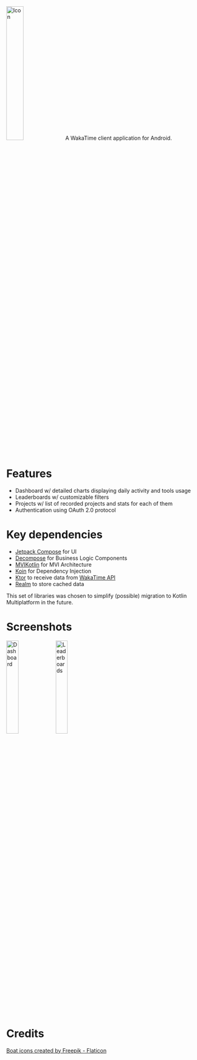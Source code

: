 <img src="https://i.imgur.com/gGLRQYq.png" alt="Icon" width="30%" height="30%">
A WakaTime client application for Android.

# Features

- Dashboard w/ detailed charts displaying daily activity and tools usage
- Leaderboards w/ customizable filters
- Projects w/ list of recorded projects and stats for each of them
- Authentication using OAuth 2.0 protocol

# Key dependencies

- [Jetpack Compose](https://developer.android.com/jetpack/compose) for UI
- [Decompose](https://arkivanov.github.io/Decompose) for Business Logic Components
- [MVIKotlin](https://arkivanov.github.io/MVIKotlin/) for MVI Architecture
- [Koin](https://insert-koin.io/) for Dependency Injection
- [Ktor](https://ktor.io/) to receive data from [WakaTime API](https://wakatime.com/developers)
- [Realm](https://realm.io/) to store cached data

This set of libraries was chosen to simplify (possible) migration to Kotlin Multiplatform in the future.

# Screenshots

<img src="https://i.imgur.com/ZEY2BAY.jpeg" alt="Dashboard" width="25%" height="25%"> <img src="https://i.imgur.com/PgUTwQK.jpeg" alt="Leaderboards" width="25%" height="25%">

# Credits

<a href="https://www.flaticon.com/free-icons/boat" title="boat icons">Boat icons created by Freepik - Flaticon</a>
